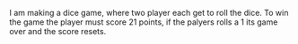 I am making a dice game, where two player each get to roll the dice. To win the game the player must score 21 points, if the palyers rolls a 1 its game over and the score resets.